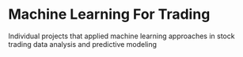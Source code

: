 # Machine Learning For Trading
Individual projects that applied machine learning approaches in stock trading data analysis and predictive modeling

